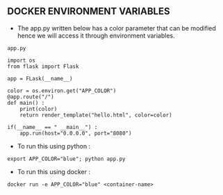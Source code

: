 ## DOCKER ENVIRONMENT VARIABLES 

* The app.py written below has a color parameter that can be modified hence we will access it through environment variables.

```
app.py 

import os 
from flask import Flask

app = FLask(__name__) 

color = os.environ.get("APP_COLOR")
@app.route("/")
def main() : 
	print(color)
	return render_template("hello.html", color=color)

if(__name__ == " __main__") : 
	app.run(host="0.0.0.0", port="8080")
```

* To run this using python : 
```
export APP_COLOR="blue"; python app.py
```

* To run this using docker : 
```
docker run -e APP_COLOR="blue" <container-name>
```
